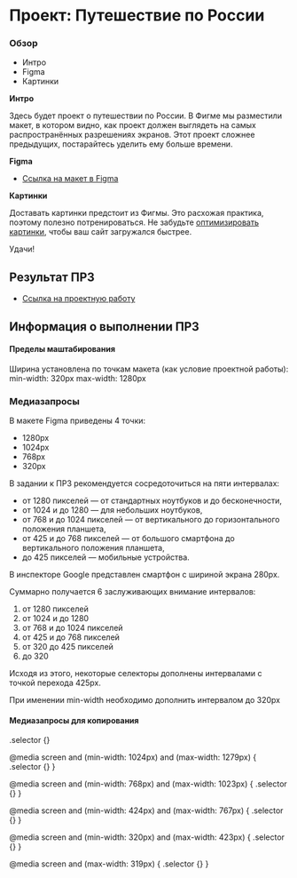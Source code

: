 # Проект: Путешествие по России

### Обзор
* Интро
* Figma
* Картинки

**Интро**

Здесь будет проект о путешествии по России.
В Фигме мы разместили макет, в котором видно, как проект должен выглядеть на самых распространённых разрешениях экранов.
Этот проект сложнее предыдущих, постарайтесь уделить ему больше времени.

**Figma**

* [Ссылка на макет в Figma](https://www.figma.com/file/5S2WSbEFL6awjVWJ0NWL8Q/Sprint-3_-Russia-_-desktop-mobile?node-id=28503%3A0)

**Картинки**

Доставать картинки предстоит из Фигмы. Это расхожая практика, поэтому полезно потренироваться.
Не забудьте [оптимизировать картинки](https://tinypng.com/), чтобы ваш сайт загружался быстрее.

Удачи!

## Результат ПР3 

* [Ссылка на проектную работу](https://nslovesnikova.github.io/russian-travel/)
## Информация о выполнении ПР3

#### Пределы маштабирования 

Ширина установлена по точкам макета (как условие проектной работы):
min-width: 320px 
max-width: 1280px
### Медиазапросы

В макете Figma приведены 4 точки:
* 1280px
* 1024px
* 768px
* 320px

В задании к ПР3 рекомендуется сосредоточиться на пяти интервалах:
* от 1280 пикселей — от стандартных ноутбуков и до бесконечности,
* от 1024 и до 1280 — для небольших ноутбуков,
* от 768 и до 1024 пикселей — от вертикального до горизонтального положения планшета,
* от 425 и до 768 пикселей — от большого смартфона до вертикального положения планшета,
* до 425 пикселей — мобильные устройства.

В инспекторе Google представлен смартфон с шириной экрана 280px.

Суммарно получается 6 заслуживающих внимание интервалов: 
 1. от 1280 пикселей  
 2. от 1024 и до 1280  
 3. от 768 и до 1024 пикселей  
 4. от 425 и до 768 пикселей 
 5. от 320 до 425 пикселей 
 6. до 320

Исходя из этого, некоторые селекторы дополнены интервалами с точкой перехода 425px. 

При именении min-width необходимо дополнить интервалом до 320px

#### Медиазапросы для копирования

.selector {}

@media screen and (min-width: 1024px) and (max-width: 1279px) {
    .selector {}
}

@media screen and (min-width: 768px) and (max-width: 1023px) {
    .selector {}
}

@media screen and (min-width: 424px) and (max-width: 767px) {
    .selector {}
}

@media screen and (min-width: 320px) and (max-width: 423px) {
    .selector {}
}

@media screen and (max-width: 319px) {
    .selector {}
}



